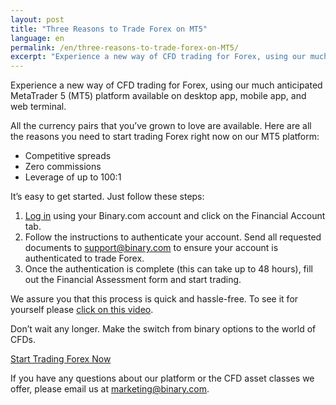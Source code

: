 ```yaml
---
layout: post
title: "Three Reasons to Trade Forex on MT5"
language: en
permalink: /en/three-reasons-to-trade-forex-on-MT5/
excerpt: "Experience a new way of CFD trading for Forex, using our much anticipated MetaTrader 5 (MT5) platform available on desktop app, mobile app, and web terminal..."
---
```

Experience a new way of CFD trading for Forex, using our much anticipated MetaTrader 5 (MT5) platform available on desktop app, mobile app, and web terminal.

All the currency pairs that you’ve grown to love are available. Here are all the reasons you need to start trading Forex right now on our MT5 platform:

<ul class="bullet">
<li>Competitive spreads</li>
<li>Zero commissions</li>
<li>Leverage of up to 100:1</li>
</ul>

It’s easy to get started. Just follow these steps:

<ol>
<li><a href="https://oauth.binary.com/oauth2/authorize?app_id=1288&l=EN&utm_source=blog&utm_campaign=mt5_forex_en&utm_medium=social">Log in</a> using your Binary.com account and click on the Financial Account tab.</li>
<li>Follow the instructions to authenticate your account. Send all requested documents to <a href="mailto:support@binary.com">support@binary.com</a> to ensure your account is authenticated to trade Forex.</li>
<li>Once the authentication is complete (this can take up to 48 hours), fill out the Financial Assessment form and start trading.</li>
</ol>

We assure you that this process is quick and hassle-free. To see it for yourself please <a href="https://www.youtube.com/watch?v=vZByrpMcdMw">click on this video</a>.

Don’t wait any longer. Make the switch from binary options to the world of CFDs.

<p class="p--action"><a class="button" href="https://mt.binary.com/?utm_source=blog&utm_campaign=mt5_forex_cta_en&utm_medium=social"><span>Start Trading Forex Now</span></a></p>

If you have any questions about our platform or the CFD asset classes we offer, please email us at <a href="mailto:marketing@binary.com">marketing@binary.com</a>.







